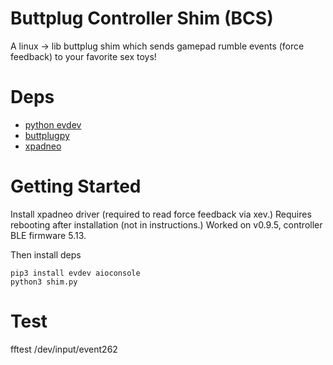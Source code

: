 # Buttplug Controller Shim (BCS)

A linux -> lib buttplug shim which sends gamepad rumble events (force feedback)
to your favorite sex toys!

# Deps 
- [python evdev](https://python-evdev.readthedocs.io/en/latest/tutorial.html)
- [buttplugpy](https://github.com/Siege-Wizard/buttplug-py)
- [xpadneo](https://github.com/atar-axis/xpadneo)

# Getting Started
Install xpadneo driver (required to read force feedback via xev.)
Requires rebooting after installation (not in instructions.)
Worked on v0.9.5, controller BLE firmware 5.13.

Then install deps
```
pip3 install evdev aioconsole
python3 shim.py
```

# Test
fftest /dev/input/event262
